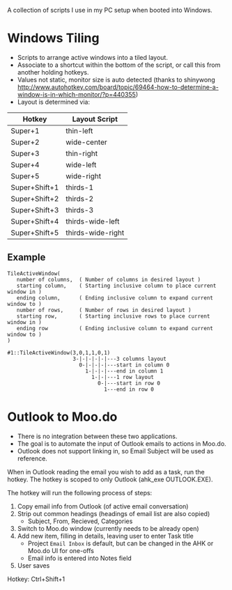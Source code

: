 A collection of scripts I use in my PC setup when booted into Windows.

# Windows Tiling

- Scripts to arrange active windows into a tiled layout.
- Associate to a shortcut within the bottom of the script, or call this from another holding hotkeys.
- Values not static, monitor size is auto detected (thanks to shinywong http://www.autohotkey.com/board/topic/69464-how-to-determine-a-window-is-in-which-monitor/?p=440355)
- Layout is determined via:

| Hotkey         | Layout Script | 
|----------------|---------------|
| Super+1        | thin-left   |
| Super+2        | wide-center |
| Super+3        | thin-right  |
| Super+4        | wide-left   |
| Super+5        | wide-right  |
| Super+Shift+1  | thirds-1    |
| Super+Shift+2  | thirds-2    |
| Super+Shift+3  | thirds-3    |
| Super+Shift+4  | thirds-wide-left   |
| Super+Shift+5  | thirds-wide-right  |

## Example

```
TileActiveWindow(
   number of columns,  ( Number of columns in desired layout )
   starting column,    ( Starting inclusive column to place current window in )
   ending column,      ( Ending inclusive column to expand current window to )
   number of rows,     ( Number of rows in desired layout )
   starting row,       ( Starting inclusive rows to place current window in )
   ending row          ( Ending inclusive column to expand current window to )
)
```
```
#1::TileActiveWindow(3,0,1,1,0,1)
                     3-|-|-|-|-|---3 columns layout
                       0-|-|-|-|---start in column 0 
                         1-|-|-|---end in column 1
                           1-|-|---1 row layout
                             0-|---start in row 0
                               1---end in row 0
```

# Outlook to Moo.do

- There is no integration between these two applications.
- The goal is to automate the input of Outlook emails to actions in Moo.do.
- Outlook does not support linking in, so Email Subject will be used as reference.

When in Outlook reading the email you wish to add as a task, run the hotkey. The hotkey is scoped to only Outlook (ahk_exe OUTLOOK.EXE). 

The hotkey will run the following process of steps:

1. Copy email info from Outlook (of active email conversation)
2. Strip out common headings (headings of email list are also copied)
    - Subject, From, Recieved, Categories
3. Switch to Moo.do window (currently needs to be already open)
4. Add new item, filling in details, leaving user to enter Task title
    - Project `Email Inbox` is default, but can be changed in the AHK or Moo.do UI for one-offs
    - Email info is entered into Notes field
5. User saves

Hotkey: Ctrl+Shift+1